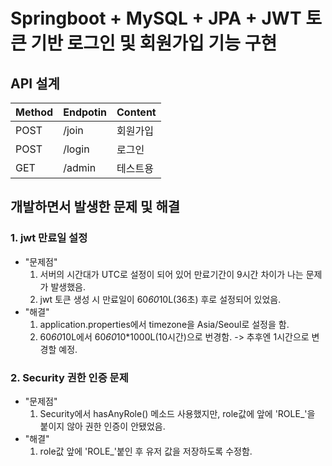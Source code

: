 # Springboot + MySQL + JPA + JWT 토큰 기반 로그인 및 회원가입 기능 구현

## API 설계
| Method | Endpotin | Content |
|----|-----|-----|
| POST | /join | 회원가입 |
| POST | /login | 로그인 |
| GET | /admin | 테스트용 |

## 개발하면서 발생한 문제 및 해결
### 1. jwt 만료일 설정
- "문제점"
    1. 서버의 시간대가 UTC로 설정이 되어 있어 만료기간이 9시간 차이가 나는 문제가 발생했음.
    2. jwt 토큰 생성 시 만료일이 60*60*10L(36초) 후로 설정되어 있었음.
- "해결"
    1. application.properties에서 timezone을 Asia/Seoul로 설정을 함.
    2. 60*60*10L에서 60*60*10*1000L(10시간)으로 번경함. -> 추후엔 1시간으로 변경할 예정.

### 2. Security 권한 인증 문제
- "문제점"
    1. Security에서 hasAnyRole() 메소드 사용했지만, role값에 앞에 'ROLE_'을 붙이지 않아 권한 인증이 안됐었음.
- "해결"
    1. role값 앞에 'ROLE_'붙인 후 유저 값을 저장하도록 수정함.
 

